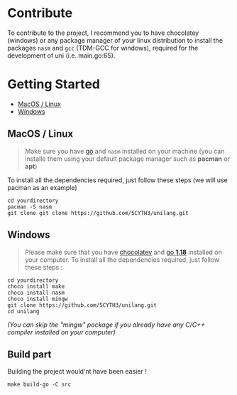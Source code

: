 # Contribute
To contribute to the project, I recommend you to have chocolatey (windows) or any package manager of your 
linux distribution to install the packages `nasm` and `gcc` (TDM-GCC for windows), required for the 
development of uni (i.e. main.go:65).

# Getting Started

* [MacOS / Linux](#macos-/-linux)
* [Windows](#windows)

## MacOS / Linux
> Make sure you have [go](https://go.dev/) and `nasm` installed on your machine (you can installe them using your default package manager such as **pacman** or **apt**)

To install all the dependencies required, just follow these steps (we will use pacman as an example)

```
cd yourdirectory
pacman -S nasm
git clone git clone https://github.com/5CYTH3/unilang.git

```

## Windows

> Please make sure that you have [chocolatey](https://chocolatey.org/) and [go **1.18**](https://go.dev/) installed on your computer.
To install all the dependencies required, just follow these steps :

```
cd yourdirectory
choco install make
choco install nasm
choco install mingw
git clone https://github.com/5CYTH3/unilang.git
cd unilang
```
*(You can skip the "mingw" package if you already have any C/C++ compiler installed on your computer)*

## Build part
Building the project would'nt have been easier !

```
make build-go -C src
```
